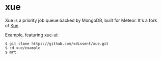 xue
===

Xue is a priority job queue backed by MongoDB, built for Meteor. It's a fork of
[Kue](http://learnboost.github.io/kue/).


Example, featuring [xue-ui](https://github.com/xdissent/xue-ui.git):

```console
$ git clone https://github.com/xdissent/xue.git
$ cd xue/example
$ mrt
```
